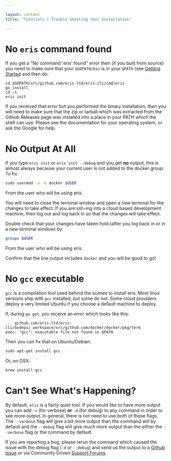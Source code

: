 ```yaml
---

layout: content
title: "Tutorials | Trouble Shooting Your Installation"

---
```


# No `eris` command found

If you get a "No command 'eris' found" error then (if you built from source) you need to make sure that your `$GOPATH/bin` is in your `$PATH` (see [Getting Started](https://docs.erisindustries.com/tutorials/getting-started/) and then do:

```irc
cd $GOPATH/src/github.com/eris-ltd/eris-cli/cmd/eris
go install
cd ~1
eris init
```

If you received that error but you performed the binary installation, then you will need to make sure that the zip or tarball which was extracted from the Github Releases page was installed into a place in your PATH which the shell can use. Please see the documentation for your operating system, or ask the Google for help.

# No Output At All

If you type `eris init` or `eris init --debug` and you get **no** output, this is almost always because your current user is not added to the docker group. To fix:

```bash
sudo usermod -a -G docker $USER
```

From the user who will be using eris.

You will need to close the terminal window and open a new terminal for the changes to take effect. If you are ssh-ing into a cloud based development machine, then log out and log back in so that the changes will take effect.

Double check that your changes have taken hold (after you log back in or in a new terminal window) by:

```bash
groups $USER
```

From the user who will be using eris.

Confirm that the line output includes `docker` and you will be good to go!

# No `gcc` executable

`gcc` is a compilation tool used behind the scenes to install eris. Most linux versions ship with `gcc` installed, but some do not. Some cloud providers deploy a very limited Ubuntu if you choose a default machine to deploy.

If, during `go get`, you receive an error which looks like this:

```
... github.com/eris-ltd/eris-cli/Godeps/_workspace/src/github.com/docker/docker/pkg/term
exec: "gcc": executable file not found in $PATH
```

Then you can fix that on Ubuntu/Debian:

```bash
sudo apt-get install gcc
```

Or, on OSX:

```bash
brew install gcc
```

# Can't See What's Happening?

By default, `eris` is a fairly quiet tool. If you would like to have more output you can add `-v` (for verbose) **or** `-d` (for debug) to any command in order to see more output. In general, there is not need to use *both* of these flags. The `--verbose` flag will give a bit more output than the command will by default and the `--debug` flag will give *much* more output than the either the `--verbose` flag or the command by default.

If you are reporting a bug, please rerun the command which caused the issue with the debug flag (`-d` or `--debug`) and send us the output to a [Github Issue](https://github.com/eris-ltd/eris-cli/issues/new) or via Community Driven [Support Forums](https://support.erisindustries.com).

